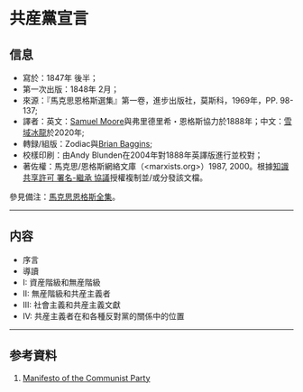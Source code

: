 # 共産黨宣言

## 信息

- 寫於：1847年 後半；  
- 第一次出版：1848年 2月；  
- 來源：『馬克思恩格斯選集』第一卷，進步出版社，莫斯科，1969年，PP. 98-137;  
- 譯者：英文：[Samuel Moore][SamuelMoore]與弗里德里希・恩格斯協力於1888年；中文：[雪域冰龍][hyoryu]於2020年;  
- 轉録/組版：Zodiac與[Brian Baggins][BrianBaggins];  
- 校樣印刷：由Andy Blunden在2004年對1888年英譯版進行並校對；  
- 著佐權：馬克思/恩格斯網絡文庫（<marxists.org>）1987, 2000。根據[知識共享許可 署名-繼承 協議][CCASALicense]授權複制並/或分發該文檔。

參見備注：[馬克思恩格斯全集][MECollected]。

---

## 内容

- 序言  
- 導讀
- I: 資産階級和無産階級
- II: 無産階級和共産主義者
- III: 社會主義和共産主義文獻
- IV: 共産主義者在和各種反對黨的關係中的位置

---

## 参考資料

1. [Manifesto of the Communist Party](https://www.marxists.org/archive/marx/works/1848/communist-manifesto/index.htm "Manifesto of the Communist Party")

[SamuelMoore]: https://www.marxists.org/glossary/people/m/o.htm#moore-samuel  
[hyoryu]: https://setsuikihyoryu.github.io/  
[BrianBaggins]: https://www.marxists.org/admin/volunteers/steering.htm#emeritus  
[CCASALicense]: https://www.marxists.org/admin/legal/cc/by-sa.htm "Creative Commons Attribution-ShareAlike License"  
[MECollected]: https://www.marxists.org/archive/marx/410.htm#257 "Marx Engels Collected Works"
